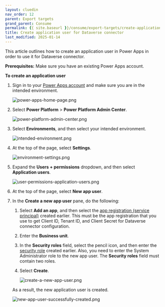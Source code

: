 ```yaml
---
layout: cluedin
nav_order: 12
parent: Export targets
grand_parent: Consume
permalink: {{ site.baseurl }}/consume/export-targets/create-application-user
title: Create application user for Dataverse connector
last_modified: 2025-01-14
---
```


This article outlines how to create an application user in Power Apps in order to use it for Dataverse connector.

**Prerequisites:** Make sure you have an existing Power Apps account.

**To create an application user**

1. Sign in to your [Power Apps account](https://make.powerapps.com/) and make sure you are in the intended environment.

    ![power-apps-home-page.png](../../assets/images/consume/export-targets/power-apps-home-page.png)

1. Select **Power Platform** > **Power Platform Admin Center**.

    ![power-platform-admin-center.png](../../assets/images/consume/export-targets/power-platform-admin-center.png)

1. Select **Environments**, and then select your intended environment.

   ![intended-environment.png](../../assets/images/consume/export-targets/intended-environment.png)

1. At the top of the page, select **Settings**.

    ![environment-settings.png](../../assets/images/consume/export-targets/environment-settings.png)

1. Expand the **Users + permissions** dropdown, and then select **Application users**.

    ![user-permissions-application-users.png](../../assets/images/consume/export-targets/user-permissions-application-users.png)

1. At the top of the page, select **New app user**.

1. In the **Create a new app user** pane, do the following:

    1. Select **Add an app**, and then select the [app registration (service principal)](/consume/export-targets/create-service-principal) created earlier. This must be the app registration that you use to get Client ID, Tenant ID, and Client Secret for Dataverse connector configuration.

    1. Enter the **Business unit**.

    1. In the **Security roles** field, select the pencil icon, and then enter the [security role](/consume/export-targets/create-security-role) created earlier. Also, you need to enter the System Administrator role to the new app user. The **Security roles** field must contain two roles.

    1. Select **Create**.

        ![create-a-new-app-user.png](../../assets/images/consume/export-targets/create-a-new-app-user.png)

    As a result, the new application user is created.

    ![new-app-user-successfully-created.png](../../assets/images/consume/export-targets/new-app-user-successfully-created.png)
